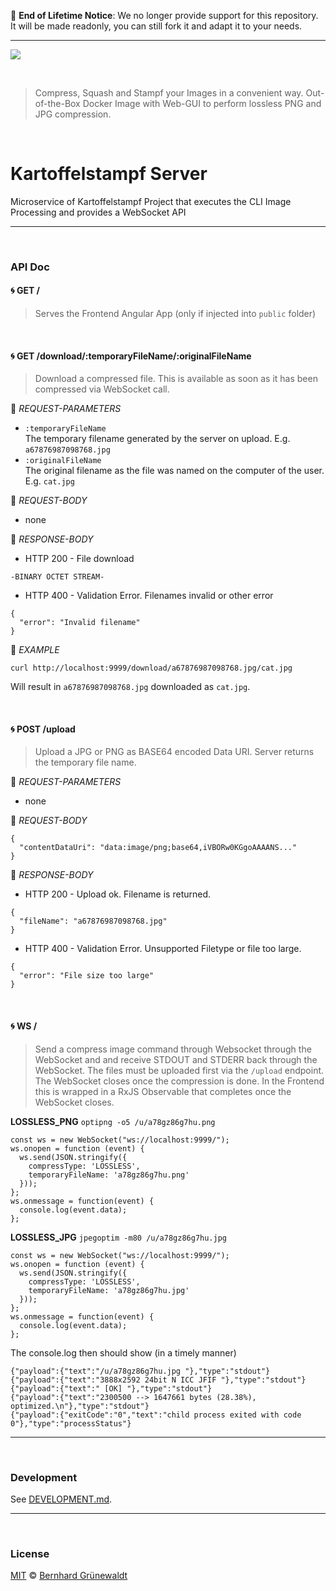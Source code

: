:mega: **End of Lifetime Notice**: We no longer provide support for this repository. It will be made readonly, you can still fork it and adapt it to your needs.

----

[![](https://codeclou.github.io/kartoffelstampf/img/kartoffelstampf.svg)](https://github.com/codeclou/kartoffelstampf/)

&nbsp;

> Compress, Squash and Stampf your Images in a convenient way. Out-of-the-Box Docker Image with Web-GUI to perform lossless PNG and JPG compression.

&nbsp;

# Kartoffelstampf Server

Microservice of Kartoffelstampf Project that executes the CLI Image Processing and provides a WebSocket API

-----

&nbsp;

### API Doc

#### :cyclone: GET /

> Serves the Frontend Angular App (only if injected into `public` folder)

&nbsp;

#### :cyclone: GET /download/:temporaryFileName/:originalFileName

> Download a compressed file. This is available as soon as it has been compressed via WebSocket call.

:small_red_triangle: *REQUEST-PARAMETERS*

 * `:temporaryFileName` <br> The temporary filename generated by the server on upload. E.g. `a67876987098768.jpg`
 * `:originalFileName` <br> The original filename as the file was named on the computer of the user. E.g. `cat.jpg`

:small_orange_diamond: *REQUEST-BODY*

 * none

:small_blue_diamond: *RESPONSE-BODY*

 * HTTP 200 - File download

```
-BINARY OCTET STREAM-
```

 * HTTP 400 - Validation Error. Filenames invalid or other error

```
{
  "error": "Invalid filename"
}
```

:large_orange_diamond: *EXAMPLE*

```
curl http://localhost:9999/download/a67876987098768.jpg/cat.jpg
```

Will result in `a67876987098768.jpg` downloaded as `cat.jpg`.

&nbsp;

#### :cyclone: POST /upload

> Upload a JPG or PNG as BASE64 encoded Data URI. Server returns the temporary file name.

:small_red_triangle: *REQUEST-PARAMETERS*

 * none

:small_orange_diamond: *REQUEST-BODY*

```
{
  "contentDataUri": "data:image/png;base64,iVBORw0KGgoAAAANS..."
}
```

:small_blue_diamond: *RESPONSE-BODY*

 * HTTP 200 - Upload ok. Filename is returned.

```
{
  "fileName": "a67876987098768.jpg"
}
```

 * HTTP 400 - Validation Error. Unsupported Filetype or file too large.

```
{
  "error": "File size too large"
}
```

&nbsp;

#### :cyclone: WS /

> Send a compress image command through Websocket through the WebSocket and and receive STDOUT and STDERR back through the WebSocket. The files must be uploaded first via the `/upload` endpoint. The WebSocket closes once the compression is done. In the Frontend
this is wrapped in a RxJS Observable that completes once the WebSocket closes.


**LOSSLESS_PNG** `optipng -o5 /u/a78gz86g7hu.png`

```
const ws = new WebSocket("ws://localhost:9999/");
ws.onopen = function (event) {
  ws.send(JSON.stringify({
    compressType: 'LOSSLESS',
    temporaryFileName: 'a78gz86g7hu.png'
  }));
};
ws.onmessage = function(event) {
  console.log(event.data);
};
```

**LOSSLESS_JPG** `jpegoptim -m80 /u/a78gz86g7hu.jpg`

```
const ws = new WebSocket("ws://localhost:9999/");
ws.onopen = function (event) {
  ws.send(JSON.stringify({
    compressType: 'LOSSLESS',
    temporaryFileName: 'a78gz86g7hu.jpg'
  }));
};
ws.onmessage = function(event) {
  console.log(event.data);
};
```

The console.log then should show (in a timely manner)

```
{"payload":{"text":"/u/a78gz86g7hu.jpg "},"type":"stdout"}
{"payload":{"text":"3888x2592 24bit N ICC JFIF "},"type":"stdout"}
{"payload":{"text":" [OK] "},"type":"stdout"}
{"payload":{"text":"2300500 --> 1647661 bytes (28.38%), optimized.\n"},"type":"stdout"}
{"payload":{"exitCode":"0","text":"child process exited with code 0"},"type":"processStatus"}
```

-----

&nbsp;

### Development

See [DEVELOPMENT.md](./DEVELOPMENT.md).

-----

&nbsp;

### License

[MIT](./LICENSE) © [Bernhard Grünewaldt](https://github.com/clouless)
